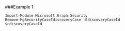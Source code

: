 ###Example 1
```
Import-Module Microsoft.Graph.Security
Remove-MgSecurityCaseEdiscoveryCase -EdiscoveryCaseId $ediscoveryCaseId
```
